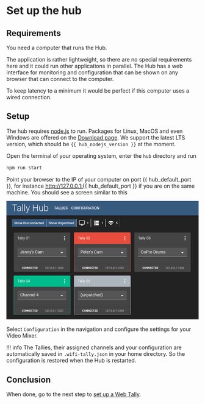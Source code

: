 # Set up the hub

## Requirements

You need a computer that runs the Hub.

The application is rather lightweight, so there are no special requirements here
and it could run other applications in parallel. The Hub has a web interface for
monitoring and configuration that can be shown on any browser that can connect to
the computer.

To keep latency to a minimum it would be perfect if this computer uses a wired
connection.

## Setup

The hub requires [node.js](https://nodejs.org/en/) to run. Packages for Linux, MacOS and even Windows
are offered on the [Download page](https://nodejs.org/en/download/). We support the latest LTS version,
which should be `{{ hub_nodejs_version }}` at the moment.

Open the terminal of your operating system, enter the `hub` directory and run

````bash
npm run start
````

Point your browser to the IP of your computer on port {{ hub_default_port }}, for instance http://127.0.0.1:{{ hub_default_port }} if
you are on the same machine. You should see a screen similar to this

![alt text](../images/tally-hub.png "Tally Hub")

Select `Configuration` in the navigation and configure the settings for your Video Mixer.

!!! info
    The Tallies, their assigned channels and your configuration are automatically saved in `.wifi-tally.json`
    in your home directory. So the configuration is restored when the Hub is restarted. 

## Conclusion

When done, go to the next step to [set up a Web Tally](setup-web-tally.md).
